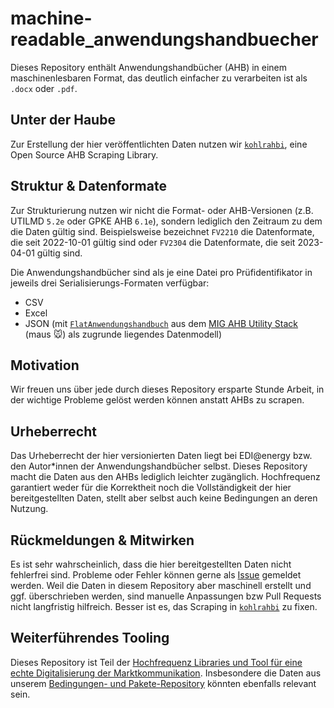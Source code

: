 # machine-readable_anwendungshandbuecher

Dieses Repository enthält Anwendungshandbücher (AHB) in einem maschinenlesbaren Format, das deutlich einfacher zu verarbeiten ist als `.docx` oder `.pdf`.

## Unter der Haube

Zur Erstellung der hier veröffentlichten Daten nutzen wir [`kohlrahbi`](https://github.com/Hochfrequenz/kohlrahbi/), eine Open Source AHB Scraping Library.

## Struktur & Datenformate

Zur Strukturierung nutzen wir nicht die Format- oder AHB-Versionen (z.B. UTILMD `5.2e` oder GPKE AHB `6.1e`), sondern lediglich den Zeitraum zu dem die Daten gültig sind.
Beispielsweise bezeichnet `FV2210` die Datenformate, die seit 2022-10-01 gültig sind oder `FV2304` die Datenformate, die seit 2023-04-01 gültig sind.

Die Anwendungshandbücher sind als je eine Datei pro Prüfidentifikator in jeweils drei Serialisierungs-Formaten verfügbar:

- CSV
- Excel
- JSON (mit [`FlatAnwendungshandbuch`](https://mig-ahb-utility-stack.readthedocs.io/en/stable/api/maus.models.html#maus.models.anwendungshandbuch.FlatAnwendungshandbuch) aus dem [MIG AHB Utility Stack](https://github.com/Hochfrequenz/mig_ahb_utility_stack/) (maus 🐭) als zugrunde liegendes Datenmodell)

## Motivation

Wir freuen uns über jede durch dieses Repository ersparte Stunde Arbeit, in der wichtige Probleme gelöst werden können anstatt AHBs zu scrapen.

## Urheberrecht

Das Urheberrecht der hier versionierten Daten liegt bei EDI@energy bzw. den Autor\*innen der Anwendungshandbücher selbst.
Dieses Repository macht die Daten aus den AHBs lediglich leichter zugänglich.
Hochfrequenz garantiert weder für die Korrektheit noch die Vollständigkeit der hier bereitgestellten Daten, stellt aber selbst auch keine Bedingungen an deren Nutzung.

## Rückmeldungen & Mitwirken

Es ist sehr wahrscheinlich, dass die hier bereitgestellten Daten nicht fehlerfrei sind.
Probleme oder Fehler können gerne als [Issue](https://github.com/Hochfrequenz/machine-readable_anwendungshandbuecher/issues/new) gemeldet werden.
Weil die Daten in diesem Repository aber maschinell erstellt und ggf. überschrieben werden, sind manuelle Anpassungen bzw Pull Requests nicht langfristig hilfreich.
Besser ist es, das Scraping in [`kohlrahbi`](https://github.com/Hochfrequenz/kohlrahbi/) zu fixen.

## Weiterführendes Tooling

Dieses Repository ist Teil der [Hochfrequenz Libraries und Tool für eine echte Digitalisierung der Marktkommunikation](https://github.com/Hochfrequenz/digital_market_communication/).
Insbesondere die Daten aus unserem [Bedingungen- und Pakete-Repository](https://github.com/Hochfrequenz/edi_energy_ahb_conditions_and_packages) könnten ebenfalls relevant sein.
